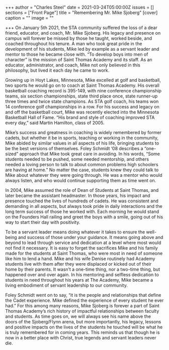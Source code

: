 +++
author = "Charles Steel"
date = 2021-03-24T05:00:00Z
issues = []
sections = ["Front Page"]
title = "Remembering Mr. Mike Sjoberg"
[cover]
caption = ""
image = ""

+++
On January 5th 2021, the STA community suffered the loss of a dear friend, educator, and coach, Mr. Mike Sjoberg. His legacy and presence on campus will forever be missed by those he taught, worked beside, and coached throughout his tenure. A man who took great pride in the development of his students, Mike led by example as a servant leader and mentor to those he became close with. “To develop boys into men of character” is the mission of Saint Thomas Academy and its staff. As an educator, administrator, and coach, Mike not only believed in this philosophy, but lived it each day he came to work.

Growing up in Hoyt Lakes, Minnesota, Mike excelled at golf and basketball, two sports he would go on to coach at Saint Thomas Academy. His overall basketball coaching record is 395-149, with nine conference championship teams, six section championships, state third place once, state runner-up three times and twice state champions. As STA golf coach, his teams won 14 conference golf championships in a row. For his success and legacy on and off the basketball court, Mike was recently elected into the Minnesota Basketball Hall of Fame. “His brand and style of coaching improved STA every day,” said Martin Hamilton, class of 2005.

Mike’s success and greatness in coaching is widely remembered by former cadets, but whether it be in sports, teaching or working in the community, Mike abided by similar values in all aspects of his life, bringing students to be the best versions of themselves. Foley Schmidt ‘08 describes a “one-sized” approach that Mike took great care in avoiding. In his words, “Some students needed to be pushed, some needed mentorship, and others needed a loving person to talk to about common problems high schoolers are having at home.” No matter the case, students knew they could talk to Mike about whatever they were going through. He was a mentor who would always listen, and who would continue supporting them as time went on.

In 2004, Mike assumed the role of Dean of Students at Saint Thomas, and later became the assistant headmaster. In those years, his impact and presence touched the lives of hundreds of cadets. He was consistent and demanding in all aspects, but always took pride in daily interactions and the long term success of those he worked with. Each morning he would stand on the Founders Hall railing and greet the boys with a smile, going out of his way to start their day with positivity.

To be a servant leader means doing whatever it takes to ensure the well-being and success of those under your guidance. It means going above and beyond to lead through service and dedication at a level where most would not find it necessary. It is easy to forget the sacrifices Mike and his family made for the students at Saint Thomas, who were most in need of someone like him to lend a hand. Mike and his wife Denise routinely had Academy students live with them after they were displaced or kicked out of their home by their parents. It wasn’t a one-time thing, nor a two-time thing, but happened over and over again. In his mentoring and selfless dedication to students in need throughout his years at The Academy, Mike became a living embodiment of servant leadership to our community.

Foley Schmidt went on to say, “it is the people and relationships that define the Cadet experience. Mike defined the experience of every student he ever had.” For this among many reasons, Mike Sjoberg is forever a part of Saint Thomas Academy’s rich history of impactful relationships between faculty and students. As time goes on, we will always see his name above the doors of the Sjoberg/Flynn arena, but more importantly, his legacy, lessons and positive impacts on the lives of the students he touched will be what he is truly remembered for in coming years. This reminds us that though he is now in a better place with Christ, true legends and servant leaders never die.